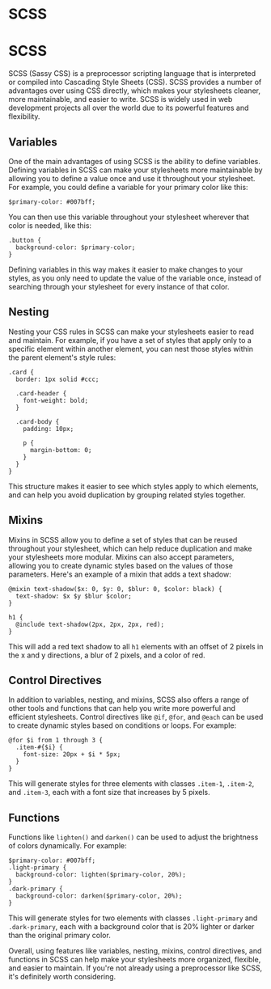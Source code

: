 # SCSS

# SCSS

SCSS (Sassy CSS) is a preprocessor scripting language that is interpreted or compiled into Cascading Style Sheets (CSS). SCSS provides a number of advantages over using CSS directly, which makes your stylesheets cleaner, more maintainable, and easier to write. SCSS is widely used in web development projects all over the world due to its powerful features and flexibility.

## Variables

One of the main advantages of using SCSS is the ability to define variables. Defining variables in SCSS can make your stylesheets more maintainable by allowing you to define a value once and use it throughout your stylesheet. For example, you could define a variable for your primary color like this:

```
$primary-color: #007bff;

```

You can then use this variable throughout your stylesheet wherever that color is needed, like this:

```
.button {
  background-color: $primary-color;
}

```

Defining variables in this way makes it easier to make changes to your styles, as you only need to update the value of the variable once, instead of searching through your stylesheet for every instance of that color.

## Nesting

Nesting your CSS rules in SCSS can make your stylesheets easier to read and maintain. For example, if you have a set of styles that apply only to a specific element within another element, you can nest those styles within the parent element's style rules:

```
.card {
  border: 1px solid #ccc;

  .card-header {
    font-weight: bold;
  }

  .card-body {
    padding: 10px;

    p {
      margin-bottom: 0;
    }
  }
}

```

This structure makes it easier to see which styles apply to which elements, and can help you avoid duplication by grouping related styles together.

## Mixins

Mixins in SCSS allow you to define a set of styles that can be reused throughout your stylesheet, which can help reduce duplication and make your stylesheets more modular. Mixins can also accept parameters, allowing you to create dynamic styles based on the values of those parameters. Here's an example of a mixin that adds a text shadow:

```
@mixin text-shadow($x: 0, $y: 0, $blur: 0, $color: black) {
  text-shadow: $x $y $blur $color;
}

h1 {
  @include text-shadow(2px, 2px, 2px, red);
}

```

This will add a red text shadow to all `h1` elements with an offset of 2 pixels in the x and y directions, a blur of 2 pixels, and a color of red.

## Control Directives

In addition to variables, nesting, and mixins, SCSS also offers a range of other tools and functions that can help you write more powerful and efficient stylesheets. Control directives like `@if`, `@for`, and `@each` can be used to create dynamic styles based on conditions or loops. For example:

```
@for $i from 1 through 3 {
  .item-#{$i} {
    font-size: 20px + $i * 5px;
  }
}

```

This will generate styles for three elements with classes `.item-1`, `.item-2`, and `.item-3`, each with a font size that increases by 5 pixels.

## Functions

Functions like `lighten()` and `darken()` can be used to adjust the brightness of colors dynamically. For example:

```
$primary-color: #007bff;
.light-primary {
  background-color: lighten($primary-color, 20%);
}
.dark-primary {
  background-color: darken($primary-color, 20%);
}

```

This will generate styles for two elements with classes `.light-primary` and `.dark-primary`, each with a background color that is 20% lighter or darker than the original primary color.

Overall, using features like variables, nesting, mixins, control directives, and functions in SCSS can help make your stylesheets more organized, flexible, and easier to maintain. If you're not already using a preprocessor like SCSS, it's definitely worth considering.